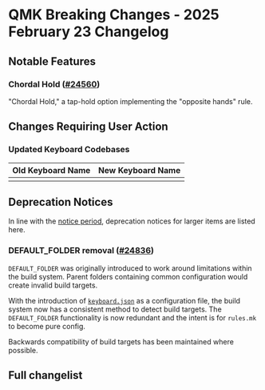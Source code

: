 # QMK Breaking Changes - 2025 February 23 Changelog

## Notable Features

### Chordal Hold ([#24560](https://github.com/qmk/qmk_firmware/pull/24560))

"Chordal Hold," a tap-hold option implementing the "opposite hands" rule.

## Changes Requiring User Action

### Updated Keyboard Codebases

| Old Keyboard Name | New Keyboard Name       |
|-------------------|-------------------------|
|                   |                         |

## Deprecation Notices

In line with the [notice period](../support_deprecation_policy#how-much-advance-notice-will-be-given), deprecation notices for larger items are listed here.

### DEFAULT_FOLDER removal ([#24836](https://github.com/qmk/qmk_firmware/pull/24836))

`DEFAULT_FOLDER` was originally introduced to work around limitations within the build system.
Parent folders containing common configuration would create invalid build targets.

With the introduction of [`keyboard.json`](./20240526#keyboard-json) as a configuration file, the build system now has a consistent method to detect build targets.
The `DEFAULT_FOLDER` functionality is now redundant and the intent is for `rules.mk` to become pure config.

Backwards compatibility of build targets has been maintained where possible.

## Full changelist
